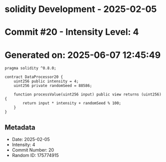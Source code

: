 ﻿# solidity Development - 2025-02-05
# Commit #20 - Intensity Level: 4
# Generated on: 2025-06-07 12:45:49
```solidity
pragma solidity ^0.8.0;

contract DataProcessor20 {
    uint256 public intensity = 4;
    uint256 private randomSeed = 88586;

    function processValue(uint256 input) public view returns (uint256) {
        return input * intensity + randomSeed % 100;
    }
}
```
## Metadata
- Date: 2025-02-05
- Intensity: 4
- Commit Number: 20
- Random ID: 175774915
